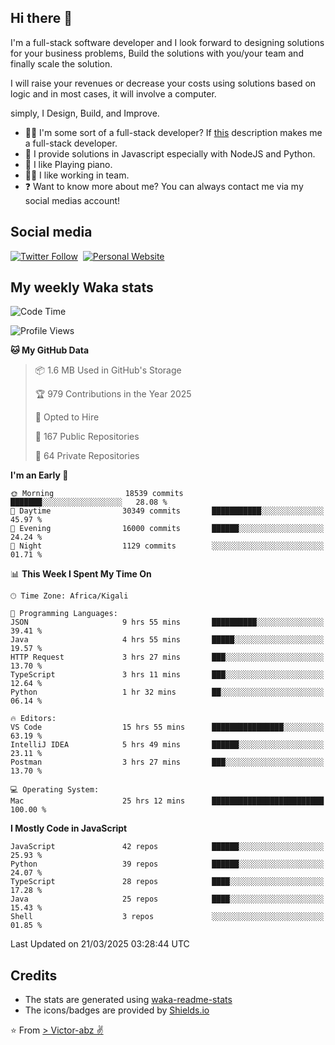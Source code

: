 ## Hi there 👋
I'm a full-stack software developer and I look forward to designing solutions for your business problems, Build the solutions with you/your team and finally scale the solution.

I will raise your revenues or decrease your costs using solutions based on logic and in most cases, it will involve a computer.

simply, I Design, Build, and Improve.

- 👨‍💻 I'm some sort of a full-stack developer? If [this](https://www.w3schools.com/whatis/whatis_fullstack.asp) description makes me a full-stack developer.
- 🌱 I provide solutions in Javascript especially with NodeJS and Python. 
- 🎹 I like Playing piano.
- 👯‍♀️ I like working in team.
- ❓ Want to know more about me? You can always contact me via my social medias account!

## Social media
[![Twitter Follow](https://img.shields.io/twitter/follow/vicky_abz?color=%231DA1F2&label=Twitter&style=for-the-badge&logo=twitter&logoColor=ffffff)](https://twitter.com/vicky_abz)
‎‎ [![Personal Website](https://img.shields.io/static/v1?label=visit&message=victor-abz.com&color=%235F021F&style=for-the-badge)](https://victor-abz.com/)

## My weekly Waka stats
<!--START_SECTION:waka-->
![Code Time](http://img.shields.io/badge/Code%20Time-1%2C307%20hrs%2037%20mins-blue)

![Profile Views](http://img.shields.io/badge/Profile%20Views-1-blue)

**🐱 My GitHub Data** 

> 📦 1.6 MB Used in GitHub's Storage 
 > 
> 🏆 979 Contributions in the Year 2025
 > 
> 💼 Opted to Hire
 > 
> 📜 167 Public Repositories 
 > 
> 🔑 64 Private Repositories 
 > 
**I'm an Early 🐤** 

```text
🌞 Morning                18539 commits       ███████░░░░░░░░░░░░░░░░░░   28.08 % 
🌆 Daytime                30349 commits       ███████████░░░░░░░░░░░░░░   45.97 % 
🌃 Evening                16000 commits       ██████░░░░░░░░░░░░░░░░░░░   24.24 % 
🌙 Night                  1129 commits        ░░░░░░░░░░░░░░░░░░░░░░░░░   01.71 % 
```


📊 **This Week I Spent My Time On** 

```text
🕑︎ Time Zone: Africa/Kigali

💬 Programming Languages: 
JSON                     9 hrs 55 mins       ██████████░░░░░░░░░░░░░░░   39.41 % 
Java                     4 hrs 55 mins       █████░░░░░░░░░░░░░░░░░░░░   19.57 % 
HTTP Request             3 hrs 27 mins       ███░░░░░░░░░░░░░░░░░░░░░░   13.70 % 
TypeScript               3 hrs 11 mins       ███░░░░░░░░░░░░░░░░░░░░░░   12.64 % 
Python                   1 hr 32 mins        ██░░░░░░░░░░░░░░░░░░░░░░░   06.14 % 

🔥 Editors: 
VS Code                  15 hrs 55 mins      ████████████████░░░░░░░░░   63.19 % 
IntelliJ IDEA            5 hrs 49 mins       ██████░░░░░░░░░░░░░░░░░░░   23.11 % 
Postman                  3 hrs 27 mins       ███░░░░░░░░░░░░░░░░░░░░░░   13.70 % 

💻 Operating System: 
Mac                      25 hrs 12 mins      █████████████████████████   100.00 % 
```

**I Mostly Code in JavaScript** 

```text
JavaScript               42 repos            ██████░░░░░░░░░░░░░░░░░░░   25.93 % 
Python                   39 repos            ██████░░░░░░░░░░░░░░░░░░░   24.07 % 
TypeScript               28 repos            ████░░░░░░░░░░░░░░░░░░░░░   17.28 % 
Java                     25 repos            ████░░░░░░░░░░░░░░░░░░░░░   15.43 % 
Shell                    3 repos             ░░░░░░░░░░░░░░░░░░░░░░░░░   01.85 % 
```




 Last Updated on 21/03/2025 03:28:44 UTC
<!--END_SECTION:waka-->

## Credits
- The stats are generated using [waka-readme-stats](https://github.com/anmol098/waka-readme-stats)
- The icons/badges are provided by [Shields.io](https://shields.io/)

⭐️ From [> Victor-abz ✌](https://victor-abz.com/)
